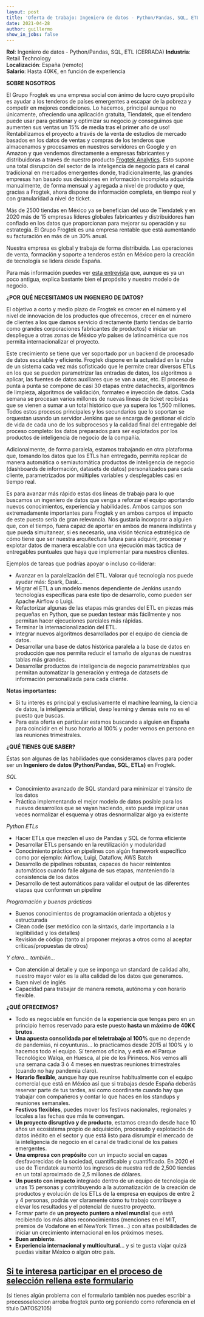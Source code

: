 ```yaml
---
layout: post
title: 'Oferta de trabajo: Ingeniero de datos - Python/Pandas, SQL, ETL (CERRADA)'
date: 2021-04-28 
author: guillermo
show_in_jobs: false
---
```


**Rol**: Ingeniero de datos - Python/Pandas, SQL, ETL (CERRADA)
**Industria**: Retail Technology  
**Localización**: España (remoto)  
**Salario**: Hasta 40K€, en función de experiencia

**SOBRE NOSOTROS**

El Grupo Frogtek es una empresa social con ánimo de lucro cuyo propósito es ayudar a los tenderos de países emergentes a escapar de la pobreza y competir en mejores condiciones. Lo hacemos, principal aunque no únicamente, ofreciendo una aplicación gratuita, Tiendatek, que el tendero puede usar para gestionar y optimizar su negocio ¡y conseguimos que aumenten sus ventas un 15% de media tras el primer año de uso! Rentabilizamos el proyecto a través de la venta de estudios de mercado basados en los datos de ventas y compras de los tenderos que almacenamos y procesamos en nuestros servidores en Google y en Amazon y que vendemos directamente a empresas fabricantes y distribuidoras a través de nuestro producto [Frogtek Analytics](https://frogtek.org/analytics/). Esto supone una total disrupción del sector de la inteligencia de negocio para el canal tradicional en mercados emergentes donde, tradicionalmente, las grandes empresas han basado sus decisiones en información incompleta adquirida manualmente, de forma mensual y agregada a nivel de producto y que, gracias a Frogtek, ahora dispone de información completa, en tiempo real y con granularidad a nivel de ticket.

Más de 2500 tiendas en México ya se benefician del uso de Tiendatek y en 2020 más de 15 empresas líderes globales fabricantes y distribuidores han confiado en los datos que proporcionan para mejorar su operación y su estrategia. El Grupo Frogtek es una empresa rentable que está aumentando su facturación en más de un 30% anual.

Nuestra empresa es global y trabaja de forma distribuida. Las operaciones de venta, formación y soporte a tenderos están en México pero la creación de tecnología se lidera desde España.

Para más información puedes ver [esta entrevista](https://www.youtube.com/watch?v=BoDtuEUO328) que, aunque es ya un poco antigua, explica bastante bien el propósito y nuestro modelo de negocio.

**¿POR QUÉ NECESITAMOS UN INGENIERO DE DATOS?**

El objetivo a corto y medio plazo de Frogtek es crecer en el número y el nivel de innovación de los productos que ofrecemos, crecer en el número de clientes a los que damos servicio directamente (tanto tiendas de barrio como grandes corporaciones fabricantes de productos) e iniciar un despliegue a otras zonas de México y/o países de latinoamérica que nos permita internacionalizar el proyecto. 

Este crecimiento se tiene que ver soportado por un backend de procesado de datos escalable y eficiente. Frogtek dispone en la actualidad en la nube de un sistema cada vez más sofisticado que le permite crear diversos ETLs en los que se pueden parametrizar las entradas de datos, los algoritmos a aplicar, las fuentes de datos auxiliares que se van a usar, etc. El proceso de punta a punta se compone de casi 30 etapas entre datachecks, algoritmos de limpieza, algoritmos de validación, formateo e inyección de datos. Cada semana se procesan varios millones de nuevas líneas de ticket recibidas que se vienen a sumar a un total histórico que ya supera los 1,500 millones. Todos estos procesos principales y los secundarios que lo soportan se orquestan usando un servidor Jenkins que se encarga de gestionar el ciclo de vida de cada uno de los subprocesos y la calidad final del entregable del proceso completo: los datos preparados para ser explotados por los productos de inteligencia de negocio de la compañía.

Adicionalmente, de forma paralela, estamos trabajando en otra plataforma que, tomando los datos que los ETLs han entregado, permita replicar de manera automática o semiautomática productos de inteligencia de negocio (dashboards de información, datasets de datos) personalizados para cada cliente, parametrizados por múltiples variables y desplegables casi en tiempo real.

Es para avanzar más rápido estas dos líneas de trabajo para lo que buscamos un ingeniero de datos que venga a reforzar el equipo aportando nuevos conocimientos, experiencia y habilidades. Ambos campos son extremadamente importantes para Frogtek y en ambos campos el impacto de este puesto sería de gran relevancia. Nos gustaría incorporar a alguien que, con el tiempo, fuera capaz de aportar en ambos de manera indistinta y que pueda simultanear, si es necesario, una visión técnica estratégica de cómo tiene que ser nuestra arquitectura futura para adquirir, procesar y explotar datos de manera escalable con una ejecución más táctica de entregables puntuales que haya que implementar para nuestros clientes.

Ejemplos de tareas que podrías apoyar o incluso co-liderar:

- Avanzar en la paralelización del ETL. Valorar qué tecnología nos puede ayudar más: Spark, Dask…
- Migrar el ETL a un modelo menos dependiente de Jenkins usando tecnologías específicas para este tipo de desarrollo, como pueden ser Apache Airflow o Luigi.
- Refactorizar algunas de las etapas más grandes del ETL en piezas más pequeñas en Python, que se puedan testear más fácilmente y nos permitan hacer ejecuciones parciales más rápidas.
- Terminar la internacionalización del ETL.
- Integrar nuevos algoritmos desarrollados por el equipo de ciencia de datos.
- Desarrollar una base de datos histórica paralela a la base de datos en producción que nos permita reducir el tamaño de algunas de nuestras tablas más grandes.
- Desarrollar productos de inteligencia de negocio parametrizables que permitan automatizar la generación y entrega de datasets de información personalizada para cada cliente.

**Notas importantes:** 
- Si tu interés es principal y exclusivamente el machine learning, la ciencia de datos, la inteligencia artificial, deep learning y demás este no es el puesto que buscas.
- Para esta oferta en particular estamos buscando a alguien en España para coincidir en el huso horario al 100% y poder vernos en persona en las reuniones trimestrales.

**¿QUÉ TIENES QUE SABER?**

Éstas son algunas de las habilidades que consideramos claves para poder ser un **Ingeniero de datos (Python/Pandas, SQL, ETLs)** en Frogtek.

*SQL*

- Conocimiento avanzado de SQL standard para minimizar el tránsito de los datos
- Práctica implementando el mejor modelo de datos posible para los nuevos desarrollos que se vayan haciendo, esto puede implicar unas veces normalizar el esquema y otras desnormalizar algo ya existente

*Python ETLs*

- Hacer ETLs que mezclen el uso de Pandas y SQL de forma eficiente
- Desarrollar ETLs pensando en la reutilización y modularidad
- Conocimiento práctico en pipelines con algún framework específico como por ejemplo: Airflow, Luigi, Dataflow, AWS Batch
- Desarrollo de pipelines robustas, capaces de hacer reintentos automáticos cuando falle alguna de sus etapas, manteniendo la consistencia de los datos
- Desarrollo de test automáticos para validar el output de las diferentes etapas que conformen un pipeline

*Programación y buenas prácticas*

- Buenos conocimientos de programación orientada a objetos y estructurada
- Clean code (ser metódico con la sintaxis, darle importancia a la legilibilidad y los detalles)
- Revisión de código (tanto al proponer mejoras a otros como al aceptar críticas/propuestas de otros)

*Y claro... también...*

- Con atención al detalle y que se imponga un standard de calidad alto, nuestro mayor valor es la alta calidad de los datos que generamos.
- Buen nivel de inglés
- Capacidad para trabajar de manera remota, autónoma y con horario flexible.

**¿QUÉ OFRECEMOS?**

- Todo es negociable en función de la experiencia que tengas pero en un principio hemos reservado para este puesto **hasta un máximo de 40K€ brutos**.
- **Una apuesta consolidada por el teletrabajo al 100%** que no depende de pandemias, ni coyunturas… lo practicamos desde 2015 al 100% y lo hacemos todo el equipo. Sí tenemos oficina, y está en el Parque Tecnológico Walqa, en Huesca, al pie de los Pirineos. Nos vemos allí una semana cada 3 ó 4 meses en nuestras reuniones trimestrales (cuando no hay pandemia claro).
- **Horario flexible**, aunque hay que reunirse habitualmente con el equipo comercial que está en México así que si trabajas desde España deberás reservar parte de tus tardes, así como coordinarte cuando hay que trabajar con compañeros y contar lo que haces en los standups y reuniones semanales.
- **Festivos flexibles**, puedes mover los festivos nacionales, regionales y locales a las fechas que más te convengan.
- **Un proyecto disruptivo y de producto**, estamos creando desde hace 10 años un ecosistema propio de adquisición, procesado y explotación de datos inédito en el sector y que está listo para disrumpir el mercado de la inteligencia de negocio en el canal de tradicional de los países emergentes.
- **Una empresa con propósito** con un impacto social en capas desfavorecidas de la sociedad, cuantificable y cuantificado. En 2020 el uso de Tiendatek aumentó los ingresos de nuestra red de 2,500 tiendas en un total aproximado de 2,5 millones de dólares.
- **Un puesto con impacto** integrado dentro de un equipo de tecnología de unas 15 personas y contribuyendo a la automatización de la creación de productos y evolución de los ETLs de la empresa en equipos de entre 2 y 4 personas, podrás ver claramente cómo tu trabajo contribuye a elevar los resultados y el potencial de nuestro proyecto.
- Formar parte de **un proyecto puntero a nivel mundial** que está recibiendo los más altos reconocimientos (menciones en el MIT, premios de Vodafone en el NewYork Times…) con altas posibilidades de iniciar un crecimiento internacional en los próximos meses.
- **Buen ambiente**.
- **Experiencia internacional y multicultural**… y si te gusta viajar quizá puedas visitar México o algún otro país.

## **[Si te interesa participar en el proceso de selección rellena este formulario](https://form.jotform.com/211103477086350?codigo=DATOS2105)** 
(si tienes algún problema con el formulario también nos puedes escribir a procesoseleccion arroba frogtek punto org poniendo como referencia en el título DATOS2105)
